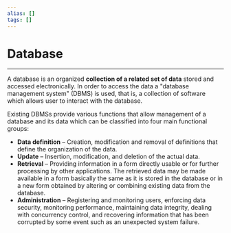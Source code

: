```yaml
---
alias: []
tags: []
---
```


# Database
----
A database is an organized **collection of a related set of data** stored and accessed electronically.  In order to access the data a "database management system" (DBMS) is used, that is, a collection of software which allows user to interact with the database.

Existing DBMSs provide various functions that allow management of a database and its data which can be classified into four main functional groups:
- **Data definition** – Creation, modification and removal of definitions that define the organization of the data.
- **Update** – Insertion, modification, and deletion of the actual data.
- **Retrieval** – Providing information in a form directly usable or for further processing by other applications. The retrieved data may be made available in a form basically the same as it is stored in the database or in a new form obtained by altering or combining existing data from the database.
- **Administration** – Registering and monitoring users, enforcing data security, monitoring performance, maintaining data integrity, dealing with concurrency control, and recovering information that has been corrupted by some event such as an unexpected system failure.
